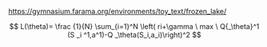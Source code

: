 https://gymnasium.farama.org/environments/toy_text/frozen_lake/  

$$ L(\theta)= \frac {1}{N} \sum_{i=1}^N \left( ri+\gamma \ max \ Q{_\theta}^1 (S _i ^1,a^1)-Q _\theta(S_i,a_i)\right)^2  $$
